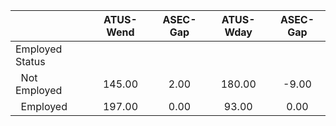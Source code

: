 
|                      |    ATUS-Wend |     ASEC-Gap |    ATUS-Wday |     ASEC-Gap |
| -------------------- | :----------: | :----------: | :----------: | :----------: |
| Employed Status      |              |              |              |              |
| &nbsp;&nbsp;Not Employed |       145.00 |         2.00 |       180.00 |        -9.00 |
| &nbsp;&nbsp;Employed |       197.00 |         0.00 |        93.00 |         0.00 |

